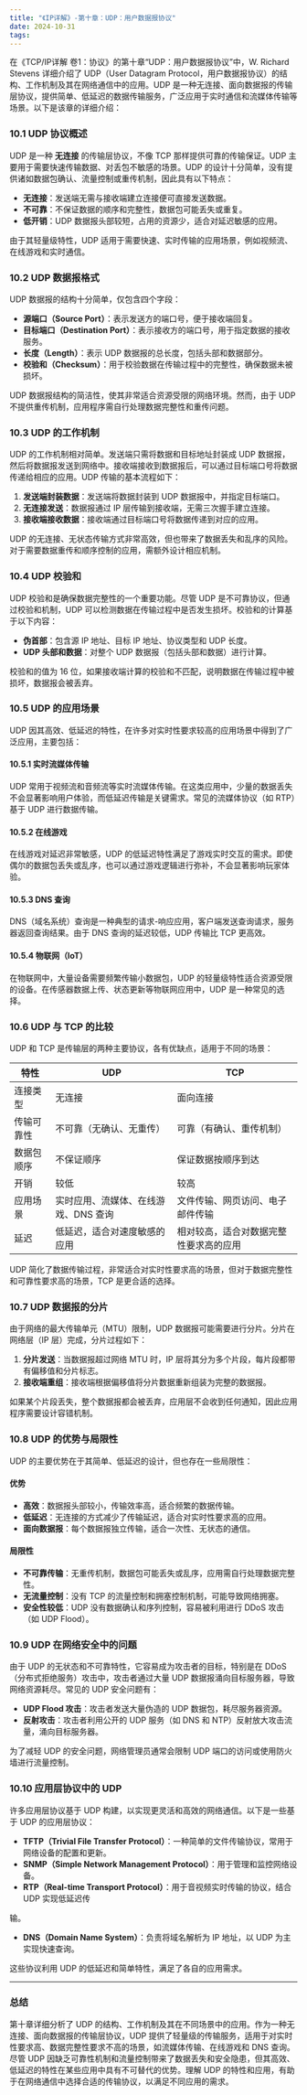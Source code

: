 ```yaml
---
title: "《IP详解》-第十章：UDP：用户数据报协议"
date: 2024-10-31
tags: 
---
```

在《TCP/IP详解 卷1：协议》的第十章“UDP：用户数据报协议”中，W. Richard Stevens 详细介绍了 UDP（User Datagram Protocol，用户数据报协议）的结构、工作机制及其在网络通信中的应用。UDP 是一种无连接、面向数据报的传输层协议，提供简单、低延迟的数据传输服务，广泛应用于实时通信和流媒体传输等场景。以下是该章的详细介绍：

### 10.1 UDP 协议概述
UDP 是一种 **无连接** 的传输层协议，不像 TCP 那样提供可靠的传输保证。UDP 主要用于需要快速传输数据、对丢包不敏感的场景。UDP 的设计十分简单，没有提供诸如数据包确认、流量控制或重传机制，因此具有以下特点：
- **无连接**：发送端无需与接收端建立连接便可直接发送数据。
- **不可靠**：不保证数据的顺序和完整性，数据包可能丢失或重复。
- **低开销**：UDP 数据报头部较短，占用的资源少，适合对延迟敏感的应用。

由于其轻量级特性，UDP 适用于需要快速、实时传输的应用场景，例如视频流、在线游戏和实时通信。

### 10.2 UDP 数据报格式
UDP 数据报的结构十分简单，仅包含四个字段：
- **源端口（Source Port）**：表示发送方的端口号，便于接收端回复。
- **目标端口（Destination Port）**：表示接收方的端口号，用于指定数据的接收服务。
- **长度（Length）**：表示 UDP 数据报的总长度，包括头部和数据部分。
- **校验和（Checksum）**：用于校验数据在传输过程中的完整性，确保数据未被损坏。

UDP 数据报结构的简洁性，使其非常适合资源受限的网络环境。然而，由于 UDP 不提供重传机制，应用程序需自行处理数据完整性和重传问题。

### 10.3 UDP 的工作机制
UDP 的工作机制相对简单。发送端只需将数据和目标地址封装成 UDP 数据报，然后将数据报发送到网络中。接收端接收到数据报后，可以通过目标端口号将数据传递给相应的应用。UDP 传输的基本流程如下：
1. **发送端封装数据**：发送端将数据封装到 UDP 数据报中，并指定目标端口。
2. **无连接发送**：数据报通过 IP 层传输到接收端，无需三次握手建立连接。
3. **接收端接收数据**：接收端通过目标端口号将数据传递到对应的应用。

UDP 的无连接、无状态传输方式非常高效，但也带来了数据丢失和乱序的风险。对于需要数据重传和顺序控制的应用，需额外设计相应机制。

### 10.4 UDP 校验和
UDP 校验和是确保数据完整性的一个重要功能。尽管 UDP 是不可靠协议，但通过校验和机制，UDP 可以检测数据在传输过程中是否发生损坏。校验和的计算基于以下内容：
- **伪首部**：包含源 IP 地址、目标 IP 地址、协议类型和 UDP 长度。
- **UDP 头部和数据**：对整个 UDP 数据报（包括头部和数据）进行计算。

校验和的值为 16 位，如果接收端计算的校验和不匹配，说明数据在传输过程中被损坏，数据报会被丢弃。

### 10.5 UDP 的应用场景
UDP 因其高效、低延迟的特性，在许多对实时性要求较高的应用场景中得到了广泛应用，主要包括：

#### 10.5.1 实时流媒体传输
UDP 常用于视频流和音频流等实时流媒体传输。在这类应用中，少量的数据丢失不会显著影响用户体验，而低延迟传输是关键需求。常见的流媒体协议（如 RTP）基于 UDP 进行数据传输。

#### 10.5.2 在线游戏
在线游戏对延迟非常敏感，UDP 的低延迟特性满足了游戏实时交互的需求。即使偶尔的数据包丢失或乱序，也可以通过游戏逻辑进行弥补，不会显著影响玩家体验。

#### 10.5.3 DNS 查询
DNS（域名系统）查询是一种典型的请求-响应应用，客户端发送查询请求，服务器返回查询结果。由于 DNS 查询的延迟较低，UDP 传输比 TCP 更高效。

#### 10.5.4 物联网（IoT）
在物联网中，大量设备需要频繁传输小数据包，UDP 的轻量级特性适合资源受限的设备。在传感器数据上传、状态更新等物联网应用中，UDP 是一种常见的选择。

### 10.6 UDP 与 TCP 的比较
UDP 和 TCP 是传输层的两种主要协议，各有优缺点，适用于不同的场景：

| 特性           | UDP                                     | TCP                                         |
|----------------|----------------------------------------|---------------------------------------------|
| 连接类型       | 无连接                                 | 面向连接                                   |
| 传输可靠性     | 不可靠（无确认、无重传）              | 可靠（有确认、重传机制）                   |
| 数据包顺序     | 不保证顺序                             | 保证数据按顺序到达                         |
| 开销           | 较低                                   | 较高                                       |
| 应用场景       | 实时应用、流媒体、在线游戏、DNS 查询  | 文件传输、网页访问、电子邮件传输           |
| 延迟           | 低延迟，适合对速度敏感的应用          | 相对较高，适合对数据完整性要求高的应用     |

UDP 简化了数据传输过程，非常适合对实时性要求高的场景，但对于数据完整性和可靠性要求高的场景，TCP 是更合适的选择。

### 10.7 UDP 数据报的分片
由于网络的最大传输单元（MTU）限制，UDP 数据报可能需要进行分片。分片在网络层（IP 层）完成，分片过程如下：
1. **分片发送**：当数据报超过网络 MTU 时，IP 层将其分为多个片段，每片段都带有偏移值和分片标志。
2. **接收端重组**：接收端根据偏移值将分片数据重新组装为完整的数据报。

如果某个片段丢失，整个数据报都会被丢弃，应用层不会收到任何通知，因此应用程序需要设计容错机制。

### 10.8 UDP 的优势与局限性
UDP 的主要优势在于其简单、低延迟的设计，但也存在一些局限性：

#### 优势
- **高效**：数据报头部较小，传输效率高，适合频繁的数据传输。
- **低延迟**：无连接的方式减少了传输延迟，适合对实时性要求高的应用。
- **面向数据报**：每个数据报独立传输，适合一次性、无状态的通信。

#### 局限性
- **不可靠传输**：无重传机制，数据包可能丢失或乱序，应用需自行处理数据完整性。
- **无流量控制**：没有 TCP 的流量控制和拥塞控制机制，可能导致网络拥塞。
- **安全性较低**：UDP 没有数据确认和序列控制，容易被利用进行 DDoS 攻击（如 UDP Flood）。

### 10.9 UDP 在网络安全中的问题
由于 UDP 的无状态和不可靠特性，它容易成为攻击者的目标，特别是在 DDoS（分布式拒绝服务）攻击中，攻击者通过大量 UDP 数据报涌向目标服务器，导致网络资源耗尽。常见的 UDP 安全问题有：
- **UDP Flood 攻击**：攻击者发送大量伪造的 UDP 数据包，耗尽服务器资源。
- **反射攻击**：攻击者利用公开的 UDP 服务（如 DNS 和 NTP）反射放大攻击流量，涌向目标服务器。

为了减轻 UDP 的安全问题，网络管理员通常会限制 UDP 端口的访问或使用防火墙进行流量控制。

### 10.10 应用层协议中的 UDP
许多应用层协议基于 UDP 构建，以实现更灵活和高效的网络通信。以下是一些基于 UDP 的应用层协议：
- **TFTP（Trivial File Transfer Protocol）**：一种简单的文件传输协议，常用于网络设备的配置和更新。
- **SNMP（Simple Network Management Protocol）**：用于管理和监控网络设备。
- **RTP（Real-time Transport Protocol）**：用于音视频实时传输的协议，结合 UDP 实现低延迟传

输。
- **DNS（Domain Name System）**：负责将域名解析为 IP 地址，以 UDP 为主实现快速查询。

这些协议利用 UDP 的低延迟和简单特性，满足了各自的应用需求。

---

### 总结
第十章详细分析了 UDP 的结构、工作机制及其在不同场景中的应用。作为一种无连接、面向数据报的传输层协议，UDP 提供了轻量级的传输服务，适用于对实时性要求高、数据完整性要求不高的场景，如流媒体传输、在线游戏和 DNS 查询。尽管 UDP 因缺乏可靠性机制和流量控制带来了数据丢失和安全隐患，但其高效、低延迟的特性在某些应用中具有不可替代的优势。理解 UDP 的特性和应用，有助于在网络通信中选择合适的传输协议，以满足不同应用的需求。
